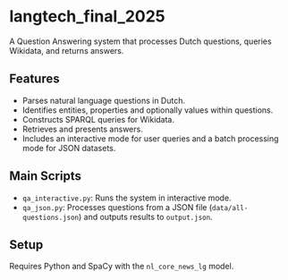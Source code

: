 # langtech_final_2025

A Question Answering system that processes Dutch questions, queries Wikidata, and returns answers.

## Features

* Parses natural language questions in Dutch.
* Identifies entities, properties and optionally values within questions.
* Constructs SPARQL queries for Wikidata.
* Retrieves and presents answers.
* Includes an interactive mode for user queries and a batch processing mode for JSON datasets.

## Main Scripts

* `qa_interactive.py`: Runs the system in interactive mode.
* `qa_json.py`: Processes questions from a JSON file (`data/all-questions.json`) and outputs results to `output.json`.

## Setup

Requires Python and SpaCy with the `nl_core_news_lg` model.